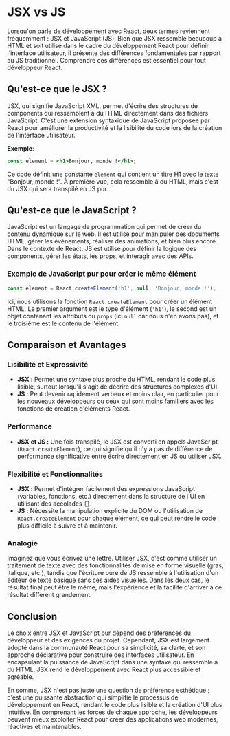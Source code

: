 # JSX vs JS

Lorsqu'on parle de développement avec React, deux termes reviennent fréquemment : JSX et JavaScript (JS). Bien que JSX ressemble beaucoup à HTML et soit utilisé dans le cadre du développement React pour définir l'interface utilisateur, il présente des différences fondamentales par rapport au JS traditionnel. Comprendre ces différences est essentiel pour tout développeur React.

## Qu'est-ce que le JSX ?

JSX, qui signifie JavaScript XML, permet d'écrire des structures de components qui ressemblent à du HTML directement dans des fichiers JavaScript. C'est une extension syntaxique de JavaScript proposée par React pour améliorer la productivité et la lisibilité du code lors de la création de l'interface utilisateur.

**Exemple**:

```jsx
const element = <h1>Bonjour, monde !</h1>;
```

Ce code définit une constante `element` qui contient un titre H1 avec le texte "Bonjour, monde !". À première vue, cela ressemble à du HTML, mais c'est du JSX qui sera transpilé en JS pur.

## Qu'est-ce que le JavaScript ?

JavaScript est un langage de programmation qui permet de créer du contenu dynamique sur le web. Il est utilisé pour manipuler des documents HTML, gérer les événements, réaliser des animations, et bien plus encore. Dans le contexte de React, JS est utilisé pour définir la logique des components, gérer les états, les props, et interagir avec des APIs.

### Exemple de JavaScript pur pour créer le même élément

```javascript
const element = React.createElement('h1', null, 'Bonjour, monde !');
```

Ici, nous utilisons la fonction `React.createElement` pour créer un élément HTML. Le premier argument est le type d'élément (`'h1'`), le second est un objet contenant les attributs ou `props` (ici `null` car nous n'en avons pas), et le troisième est le contenu de l'élément.

## Comparaison et Avantages

### Lisibilité et Expressivité

- **JSX :** Permet une syntaxe plus proche du HTML, rendant le code plus lisible, surtout lorsqu'il s'agit de décrire des structures complexes d'UI.
- **JS :** Peut devenir rapidement verbeux et moins clair, en particulier pour les nouveaux développeurs ou ceux qui sont moins familiers avec les fonctions de création d'éléments React.

### Performance

- **JSX et JS :** Une fois transpilé, le JSX est converti en appels JavaScript (`React.createElement`), ce qui signifie qu'il n'y a pas de différence de performance significative entre écrire directement en JS ou utiliser JSX.

### Flexibilité et Fonctionnalités

- **JSX :** Permet d'intégrer facilement des expressions JavaScript (variables, fonctions, etc.) directement dans la structure de l'UI en utilisant des accolades `{}`.
- **JS :** Nécessite la manipulation explicite du DOM ou l'utilisation de `React.createElement` pour chaque élément, ce qui peut rendre le code plus difficile à suivre et à maintenir.

### Analogie

Imaginez que vous écrivez une lettre. Utiliser JSX, c'est comme utiliser un traitement de texte avec des fonctionnalités de mise en forme visuelle (gras, italique, etc.), tandis que l'écriture pure de JS ressemble à l'utilisation d'un éditeur de texte basique sans ces aides visuelles. Dans les deux cas, le résultat final peut être le même, mais l'expérience et la facilité d'arriver à ce résultat diffèrent grandement.

## Conclusion

Le choix entre JSX et JavaScript pur dépend des préférences du développeur et des exigences du projet. Cependant, JSX est largement adopté dans la communauté React pour sa simplicité, sa clarté, et son approche déclarative pour construire des interfaces utilisateur. En encapsulant la puissance de JavaScript dans une syntaxe qui ressemble à du HTML, JSX rend le développement avec React plus accessible et agréable.

En somme, JSX n'est pas juste une question de préférence esthétique ; c'est une puissante abstraction qui simplifie le processus de développement en React, rendant le code plus lisible et la création d'UI plus intuitive. En comprenant les forces de chaque approche, les développeurs peuvent mieux exploiter React pour créer des applications web modernes, réactives et maintenables.
